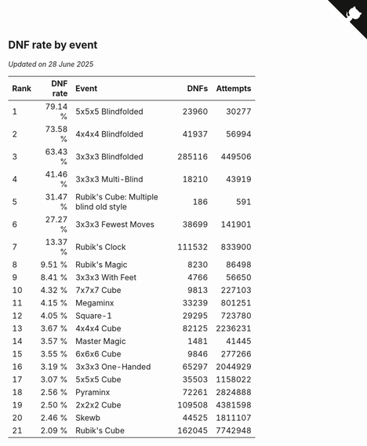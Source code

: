 ## DNF rate by event

*Updated on 28 June 2025*

| Rank | DNF rate | Event | DNFs | Attempts |
| :--- | ---: | :--- | ---: | ---: |
| 1 | 79.14 % | 5x5x5 Blindfolded | 23960 | 30277 |
| 2 | 73.58 % | 4x4x4 Blindfolded | 41937 | 56994 |
| 3 | 63.43 % | 3x3x3 Blindfolded | 285116 | 449506 |
| 4 | 41.46 % | 3x3x3 Multi-Blind | 18210 | 43919 |
| 5 | 31.47 % | Rubik's Cube: Multiple blind old style | 186 | 591 |
| 6 | 27.27 % | 3x3x3 Fewest Moves | 38699 | 141901 |
| 7 | 13.37 % | Rubik's Clock | 111532 | 833900 |
| 8 | 9.51 % | Rubik's Magic | 8230 | 86498 |
| 9 | 8.41 % | 3x3x3 With Feet | 4766 | 56650 |
| 10 | 4.32 % | 7x7x7 Cube | 9813 | 227103 |
| 11 | 4.15 % | Megaminx | 33239 | 801251 |
| 12 | 4.05 % | Square-1 | 29295 | 723780 |
| 13 | 3.67 % | 4x4x4 Cube | 82125 | 2236231 |
| 14 | 3.57 % | Master Magic | 1481 | 41445 |
| 15 | 3.55 % | 6x6x6 Cube | 9846 | 277266 |
| 16 | 3.19 % | 3x3x3 One-Handed | 65297 | 2044929 |
| 17 | 3.07 % | 5x5x5 Cube | 35503 | 1158022 |
| 18 | 2.56 % | Pyraminx | 72261 | 2824888 |
| 19 | 2.50 % | 2x2x2 Cube | 109508 | 4381598 |
| 20 | 2.46 % | Skewb | 44525 | 1811107 |
| 21 | 2.09 % | Rubik's Cube | 162045 | 7742948 |


<a href="https://github.com/JustinTimeCuber/wca_statistics" class="github-corner" aria-label="View source on Github"><svg width="80" height="80" viewBox="0 0 250 250" style="fill:#151513; color:#fff; position: absolute; top: 0; border: 0; right: 0;" aria-hidden="true"><path d="M0,0 L115,115 L130,115 L142,142 L250,250 L250,0 Z"></path><path d="M128.3,109.0 C113.8,99.7 119.0,89.6 119.0,89.6 C122.0,82.7 120.5,78.6 120.5,78.6 C119.2,72.0 123.4,76.3 123.4,76.3 C127.3,80.9 125.5,87.3 125.5,87.3 C122.9,97.6 130.6,101.9 134.4,103.2" fill="currentColor" style="transform-origin: 130px 106px;" class="octo-arm"></path><path d="M115.0,115.0 C114.9,115.1 118.7,116.5 119.8,115.4 L133.7,101.6 C136.9,99.2 139.9,98.4 142.2,98.6 C133.8,88.0 127.5,74.4 143.8,58.0 C148.5,53.4 154.0,51.2 159.7,51.0 C160.3,49.4 163.2,43.6 171.4,40.1 C171.4,40.1 176.1,42.5 178.8,56.2 C183.1,58.6 187.2,61.8 190.9,65.4 C194.5,69.0 197.7,73.2 200.1,77.6 C213.8,80.2 216.3,84.9 216.3,84.9 C212.7,93.1 206.9,96.0 205.4,96.6 C205.1,102.4 203.0,107.8 198.3,112.5 C181.9,128.9 168.3,122.5 157.7,114.1 C157.9,116.9 156.7,120.9 152.7,124.9 L141.0,136.5 C139.8,137.7 141.6,141.9 141.8,141.8 Z" fill="currentColor" class="octo-body"></path></svg></a><style>.github-corner:hover .octo-arm{animation:octocat-wave 560ms ease-in-out}@keyframes octocat-wave{0%,100%{transform:rotate(0)}20%,60%{transform:rotate(-25deg)}40%,80%{transform:rotate(10deg)}}@media (max-width:500px){.github-corner:hover .octo-arm{animation:none}.github-corner .octo-arm{animation:octocat-wave 560ms ease-in-out}}</style>
